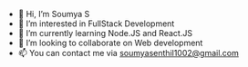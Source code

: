 - 👋 Hi, I’m Soumya S
- 👀 I’m interested in FullStack Development
- 🌱 I’m currently learning Node.JS and React.JS
- 💞️ I’m looking to collaborate on Web development
- 📫 You can contact me via soumyasenthil1002@gmail.com

